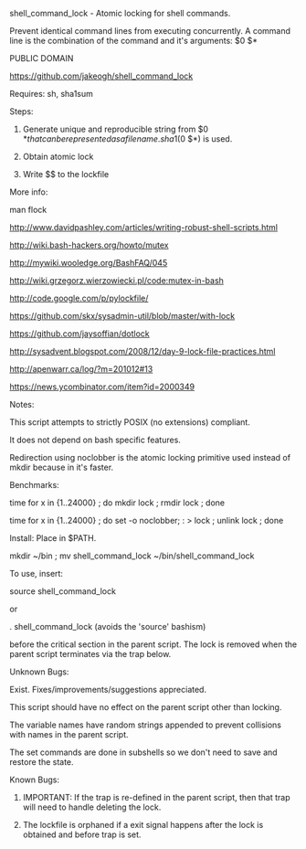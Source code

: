 shell_command_lock - Atomic locking for shell commands.

Prevent identical command lines from executing concurrently.
A command line is the combination of the command and it's arguments: $0 $*

PUBLIC DOMAIN

https://github.com/jakeogh/shell_command_lock

Requires: sh, sha1sum

Steps:

1. Generate unique and reproducible string from $0 $* that can be represented as a file name. sha1($0 $*) is used.

2. Obtain atomic lock

3. Write $$ to the lockfile

More info:

man flock

http://www.davidpashley.com/articles/writing-robust-shell-scripts.html

http://wiki.bash-hackers.org/howto/mutex

http://mywiki.wooledge.org/BashFAQ/045

http://wiki.grzegorz.wierzowiecki.pl/code:mutex-in-bash

http://code.google.com/p/pylockfile/

https://github.com/skx/sysadmin-util/blob/master/with-lock

https://github.com/jaysoffian/dotlock

http://sysadvent.blogspot.com/2008/12/day-9-lock-file-practices.html

http://apenwarr.ca/log/?m=201012#13

https://news.ycombinator.com/item?id=2000349

Notes:

This script attempts to strictly POSIX (no extensions) compliant.

It does not depend on bash specific features.

Redirection using noclobber is the atomic locking primitive used instead of mkdir because in it's faster.

Benchmarks:

 time for x in {1..24000} ; do mkdir lock ; rmdir lock ; done

 time for x in {1..24000} ; do set -o noclobber; : > lock ; unlink lock ; done


Install: Place in $PATH.

mkdir ~/bin ; mv shell_command_lock ~/bin/shell_command_lock

To use, insert:

source shell_command_lock

or

. shell_command_lock (avoids the 'source' bashism)

before the critical section in the parent script. The lock is removed when
the parent script terminates via the trap below.


Unknown Bugs:

Exist. Fixes/improvements/suggestions appreciated.

This script should have no effect on the parent script other than locking.

The variable names have random strings appended to prevent collisions with names in the parent script.

The set commands are done in subshells so we don't need to save and restore the state.

Known Bugs:

1. IMPORTANT: If the trap is re-defined in the parent script, then that trap will need to handle deleting the lock.

2. The lockfile is orphaned if a exit signal happens after the lock is obtained and before trap is set.
